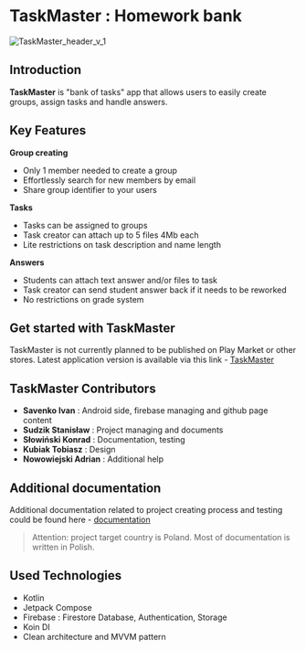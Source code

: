# **TaskMaster** : Homework bank
![TaskMaster_header_v_1](https://github.com/rain991/TaskMaster/assets/107253679/be56e2a1-a636-4eff-a488-b2271b1a6f21)
## Introduction
**TaskMaster** is "bank of tasks" app that allows users to easily create groups, assign tasks and handle answers. 
## Key Features
**Group creating**
- Only 1 member needed to create a group
- Effortlessly search for new members by email
- Share group identifier to your users

**Tasks**
- Tasks can be assigned to groups
- Task creator can attach up to 5 files 4Mb each
- Lite restrictions on task description and name length


**Answers**
- Students can attach text answer and/or files to task
- Task creator can send student answer back if it needs to be reworked
- No restrictions on grade system

## Get started with TaskMaster
TaskMaster is not currently planned to be published on Play Market or other stores. Latest application version is available via this link - [TaskMaster](https://drive.google.com/drive/folders/19qfXkIpjG6ur7RckDXWhHx72IFYT4k7t?usp=sharing)

## TaskMaster Contributors
- **Savenko Ivan** : Android side, firebase managing and github page content
- **Sudzik Stanisław** : Project managing and documents
- **Słowiński Konrad** : Documentation, testing
- **Kubiak Tobiasz** : Design
- **Nowowiejski Adrian** : Additional help

## Additional documentation
Additional documentation related to project creating process and testing could be found here - 
[documentation](https://drive.google.com/drive/folders/19-6BGIhBwBXJZxvT9CnS11oX8P1QtifX?usp=sharing)
> Attention: project target country is Poland. Most of documentation is written in Polish.
> 
## Used Technologies
- Kotlin
- Jetpack Compose
- Firebase : Firestore Database, Authentication, Storage
- Koin DI
- Clean architecture and MVVM pattern
